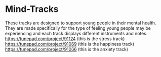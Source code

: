 # Mind-Tracks
These tracks are designed to support young people in their mental health. They are made specifically for the type of feeling young people may be experiencing and each track displays different instruments and notes. 
https://tunepad.com/project/91124 (this is the stress track) 
https://tunepad.com/project/91069 (this is the happiness track)
https://tunepad.com/project/91066 (this is the anxiety track)

